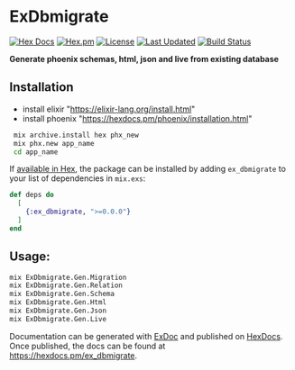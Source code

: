 # ExDbmigrate
[![Hex Docs](https://img.shields.io/badge/hex-docs-lightgreen.svg)](https://hexdocs.pm/ex_dbmigrate/)
[![Hex.pm](https://img.shields.io/hexpm/dt/ex_dbmigrate.svg)](https://hex.pm/packages/ex_dbmigrate)
[![License](https://img.shields.io/hexpm/l/ex_dbmigrate.svg)](https://github.com/mithereal/ex_dbmigrate/blob/master/LICENSE)
[![Last Updated](https://img.shields.io/github/last-commit/mithereal/ex_dbmigrate.svg)](https://github.com/mithereal/ex_dbmigrate/commits/master)
[![Build Status](https://circleci.com/gh/mithereal/ex_dbmigrate.svg?style=svg)](https://github.com/mithereal/ex_dbmigrate)

**Generate phoenix schemas, html, json and live from existing database**

## Installation

- install elixir "https://elixir-lang.org/install.html"
- install phoenix "https://hexdocs.pm/phoenix/installation.html"

```bash
 mix archive.install hex phx_new
 mix phx.new app_name
 cd app_name
```


If [available in Hex](https://hex.pm/docs/publish), the package can be installed
by adding `ex_dbmigrate` to your list of dependencies in `mix.exs`:

```elixir
def deps do
  [
    {:ex_dbmigrate, ">=0.0.0"}
  ]
end
```

## Usage: 
```bash
mix ExDbmigrate.Gen.Migration
mix ExDbmigrate.Gen.Relation
mix ExDbmigrate.Gen.Schema
mix ExDbmigrate.Gen.Html
mix ExDbmigrate.Gen.Json
mix ExDbmigrate.Gen.Live
```

Documentation can be generated with [ExDoc](https://github.com/elixir-lang/ex_doc)
and published on [HexDocs](https://hexdocs.pm). Once published, the docs can
be found at <https://hexdocs.pm/ex_dbmigrate>.


